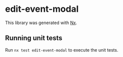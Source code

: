 # edit-event-modal

This library was generated with [Nx](https://nx.dev).

## Running unit tests

Run `nx test edit-event-modal` to execute the unit tests.
